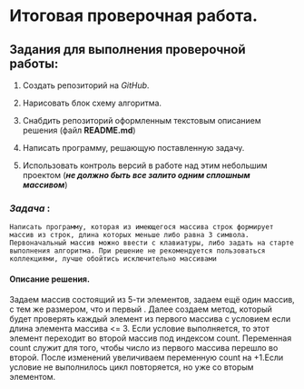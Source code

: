 # Итоговая проверочная работа.


## Задания для выполнения проверочной работы:

1. Создать репозиторий на *GitHub*. 

2. Нарисовать блок схему алгоритма.

3. Снабдить репозиторий оформленным текстовым описанием решения (файл **README.md**)

4. Написать программу, решающую поставленную задачу.

5. Использовать контроль версий в работе над этим небольшим проектом (_**не должно быть все залито одним сплошным массивом**_)

### *Задача* : 
    Написать программу, которая из имеющегося массива строк формирует массив из строк, длина которых меньше либо равна 3 символа. Первоначальный массив можно ввести с клавиатуры, либо задать на старте выполнения алгоритма. При решение не рекомендуется пользоваться коллекциями, лучше обойтись исключительно массивами



#### **Описание решения.**

Задаем массив состоящий из 5-ти элементов, задаем ещё один массив, с тем же размером, что и первый . Далее создаем метод, который будет проверять каждый элемент из первого массива с условием если длина элемента массива <= 3. Если условие выполняется, то этот элемент переходит во второй массив под индексом count. Переменная count служит для того, чтобы число из первого массива перешло во второй. После изменений увеличиваем переменную count на +1.Если условие не выполнилось цикл повторяется, но уже со вторым элементом.